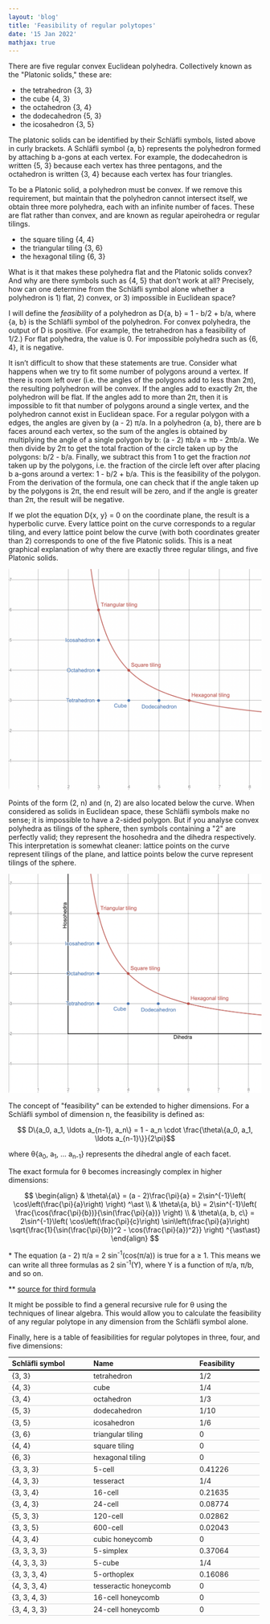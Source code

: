 ```yaml
---
layout: 'blog'
title: 'Feasibility of regular polytopes'
date: '15 Jan 2022'
mathjax: true
---
```


<style>
  .content img {
    width: min(100%, 600px);
  }

  table { border-collapse: collapse; }
  th { border-bottom: 2px solid black; }
  td { border-bottom: 1px solid lightgray; }

  th, td {
    padding-right: 50px;
  }
</style>

There are five regular convex Euclidean polyhedra. Collectively known as the "Platonic solids," these are:

* the tetrahedron {3, 3}
* the cube {4, 3}
* the octahedron {3, 4}
* the dodecahedron {5, 3}
* the icosahedron {3, 5}

The platonic solids can be identified by their Schläfli symbols, listed above in curly brackets. A Schläfli symbol {a, b} represents the polyhedron formed by attaching b a-gons at each vertex. For example, the dodecahedron is written {5, 3} because each vertex has three pentagons, and the octahedron is written {3, 4} because each vertex has four triangles.

To be a Platonic solid, a polyhedron must be convex. If we remove this requirement, but maintain that the polyhedron cannot intersect itself, we obtain three more polyhedra, each with an infinite number of faces. These are flat rather than convex, and are known as regular apeirohedra or regular tilings.

* the square tiling {4, 4}
* the triangular tiling {3, 6}
* the hexagonal tiling {6, 3}

What is it that makes these polyhedra flat and the Platonic solids convex? And why are there symbols such as {4, 5} that don’t work at all? Precisely, how can one determine from the Schläfli symbol alone whether a polyhedron is 1) flat, 2) convex, or 3) impossible in Euclidean space?

I will define the _feasibility_ of a polyhedron as D{a, b} = 1 - b/2 + b/a, where {a, b} is the Schläfli symbol of the polyhedron. For convex polyhedra, the output of D is positive. (For example, the tetrahedron has a feasibility of 1/2.) For flat polyhedra, the value is 0. For impossible polyhedra such as {6, 4}, it is negative.

It isn’t difficult to show that these statements are true. Consider what happens when we try to fit some number of polygons around a vertex. If there is room left over (i.e. the angles of the polygons add to less than 2π), the resulting polyhedron will be convex. If the angles add to exactly 2π, the polyhedron will be flat. If the angles add to more than 2π, then it is impossible to fit that number of polygons around a single vertex, and the polyhedron cannot exist in Euclidean space. For a regular polygon with a edges, the angles are given by (a - 2) π/a. In a polyhedron {a, b}, there are b faces around each vertex, so the sum of the angles is obtained by multiplying the angle of a single polygon by b: (a - 2) πb/a = πb - 2πb/a. We then divide by 2π to get the total fraction of the circle taken up by the polygons: b/2 - b/a. Finally, we subtract this from 1 to get the fraction _not_ taken up by the polygons, i.e. the fraction of the circle left over after placing b a-gons around a vertex: 1 - b/2 + b/a. This is the feasibility of the polygon. From the derivation of the formula, one can check that if the angle taken up by the polygons is 2π, the end result will be zero, and if the angle is greater than 2π, the result will be negative.

If we plot the equation D{x, y} = 0 on the coordinate plane, the result is a hyperbolic curve. Every lattice point on the curve corresponds to a regular tiling, and every lattice point below the curve (with both coordinates greater than 2) corresponds to one of the five Platonic solids. This is a neat graphical explanation of why there are exactly three regular tilings, and five Platonic solids.

![hyperbola graph with platonic solids labeled](hyperbola-1.png)

Points of the form (2, n) and (n, 2) are also located below the curve. When considered as solids in Euclidean space, these Schläfli symbols make no sense; it is impossible to have a 2-sided polygon. But if you analyse convex polyhedra as tilings of the sphere, then symbols containing a "2" are perfectly valid; they represent the hosohedra and the dihedra respectively. This interpretation is somewhat cleaner: lattice points on the curve represent tilings of the plane, and lattice points below the curve represent tilings of the sphere.

![hyperbola graph with platonic solids, hosohedra, and dihedra labeled](hyperbola-2.png)

The concept of "feasibility" can be extended to higher dimensions. For a Schläfli symbol of dimension n, the feasibility is defined as:

$$ D\{a_0, a_1, \ldots a_{n-1}, a_n\} = 1 - a_n \cdot \frac{\theta\{a_0, a_1, \ldots a_{n-1}\}}{2\pi}$$

where θ{a<sub>0</sub>, a<sub>1</sub>, ... a<sub>n-1</sub>} represents the dihedral angle of each facet.

The exact formula for θ becomes increasingly complex in higher dimensions:

$$ \begin{align}
  & \theta\{a\} = (a - 2)\frac{\pi}{a} = 2\sin^{-1}\left( \cos\left(\frac{\pi}{a}\right) \right) ^\ast \\
  & \theta\{a, b\} = 2\sin^{-1}\left( \frac{\cos(\frac{\pi}{b})}{\sin(\frac{\pi}{a})} \right) \\
  & \theta\{a, b, c\} = 2\sin^{-1}\left( \cos\left(\frac{\pi}{c}\right) \sin\left(\frac{\pi}{a}\right)
    \sqrt{\frac{1}{\sin(\frac{\pi}{b})^2 - \cos(\frac{\pi}{a})^2}} \right) ^{\ast\ast}
\end{align} $$

\* The equation (a - 2) π/a = 2 sin<sup>-1</sup>(cos(π/a)) is true for a ≥ 1. This means we can write all three formulas as 2 sin<sup>-1</sup>(Y), where Y is a function of π/a, π/b, and so on.

** [source for third formula](https://math.stackexchange.com/questions/2748840/dichoral-angle-in-4d-platonic-solid-from-schlafli-symbol/2750226#2750226)

It might be possible to find a general recursive rule for θ using the techniques of linear algebra. This would allow you to calculate the feasibility of any regular polytope in any dimension from the Schläfli symbol alone.

Finally, here is a table of feasibilities for regular polytopes in three, four, and five dimensions:

Schläfli symbol | Name | Feasibility
:-- | :-- | :--
{3, 3} | tetrahedron | 1/2
{4, 3} | cube | 1/4
{3, 4} | octahedron | 1/3
{5, 3} | dodecahedron | 1/10
{3, 5} | icosahedron | 1/6
{3, 6} | triangular tiling | 0
{4, 4} | square tiling | 0
{6, 3} | hexagonal tiling | 0
{3, 3, 3} | 5-cell | 0.41226
{4, 3, 3} | tesseract | 1/4
{3, 3, 4} | 16-cell | 0.21635
{3, 4, 3} | 24-cell | 0.08774
{5, 3, 3} | 120-cell | 0.02862
{3, 3, 5} | 600-cell | 0.02043
{4, 3, 4} | cubic honeycomb | 0
{3, 3, 3, 3} | 5-simplex | 0.37064
{4, 3, 3, 3} | 5-cube | 1/4
{3, 3, 3, 4} | 5-orthoplex | 0.16086
{4, 3, 3, 4} | tesseractic honeycomb | 0
{3, 3, 4, 3} | 16-cell honeycomb | 0
{3, 4, 3, 3} | 24-cell honeycomb | 0

